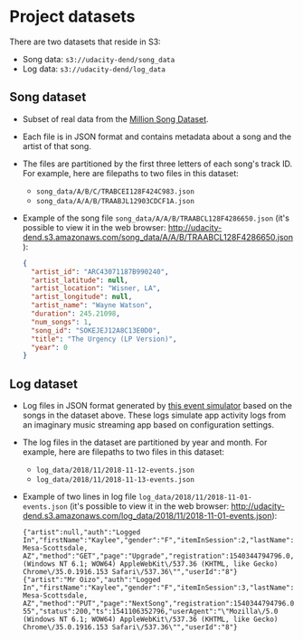 # Project datasets

There are two datasets that reside in S3:

- Song data: `s3://udacity-dend/song_data`
- Log data: `s3://udacity-dend/log_data`

## Song dataset

- Subset of real data from the [Million Song Dataset](https://labrosa.ee.columbia.edu/millionsong/).
- Each file is in JSON format and contains metadata about a song and the artist of that song.
- The files are partitioned by the first three letters of each song's track ID. For example, here
are filepaths to two files in this dataset:
  - `song_data/A/B/C/TRABCEI128F424C983.json`
  - `song_data/A/A/B/TRAABJL12903CDCF1A.json`
- Example of the song file `song_data/A/A/B/TRAABCL128F4286650.json` (it's possible to view it in
the web browser: <http://udacity-dend.s3.amazonaws.com/song_data/A/A/B/TRAABCL128F4286650.json>):

  ```json
  {
    "artist_id": "ARC43071187B990240",
    "artist_latitude": null,
    "artist_location": "Wisner, LA",
    "artist_longitude": null,
    "artist_name": "Wayne Watson",
    "duration": 245.21098,
    "num_songs": 1,
    "song_id": "SOKEJEJ12A8C13E0D0",
    "title": "The Urgency (LP Version)",
    "year": 0
  }
  ```

## Log dataset

- Log files in JSON format generated by [this event simulator](https://github.com/Interana/eventsim)
based on the songs in the dataset above. These logs simulate app activity logs from an imaginary
music streaming app based on configuration settings.
- The log files in the dataset are partitioned by year and month. For example, here are filepaths to
two files in this dataset:
  - `log_data/2018/11/2018-11-12-events.json`
  - `log_data/2018/11/2018-11-13-events.json`
- Example of two lines in log file `log_data/2018/11/2018-11-01-events.json` (it's possible to view
it in the web browser: <http://udacity-dend.s3.amazonaws.com/log_data/2018/11/2018-11-01-events.json>):

  ```text
  {"artist":null,"auth":"Logged In","firstName":"Kaylee","gender":"F","itemInSession":2,"lastName":"Summers","length":null,"level":"free","location":"Phoenix-Mesa-Scottsdale, AZ","method":"GET","page":"Upgrade","registration":1540344794796.0,"sessionId":139,"song":null,"status":200,"ts":1541106132796,"userAgent":"\"Mozilla\/5.0 (Windows NT 6.1; WOW64) AppleWebKit\/537.36 (KHTML, like Gecko) Chrome\/35.0.1916.153 Safari\/537.36\"","userId":"8"}
  {"artist":"Mr Oizo","auth":"Logged In","firstName":"Kaylee","gender":"F","itemInSession":3,"lastName":"Summers","length":144.03873,"level":"free","location":"Phoenix-Mesa-Scottsdale, AZ","method":"PUT","page":"NextSong","registration":1540344794796.0,"sessionId":139,"song":"Flat 55","status":200,"ts":1541106352796,"userAgent":"\"Mozilla\/5.0 (Windows NT 6.1; WOW64) AppleWebKit\/537.36 (KHTML, like Gecko) Chrome\/35.0.1916.153 Safari\/537.36\"","userId":"8"}
  ```
